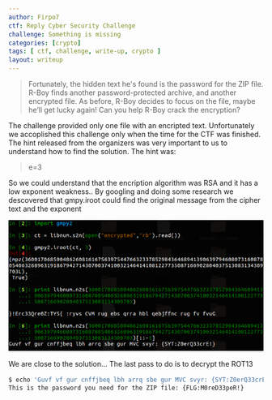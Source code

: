 ```yaml
---
author: Firpo7
ctf: Reply Cyber Security Challenge
challenge: Something is missing
categories: [crypto]
tags: [ ctf, challenge, write-up, crypto ]
layout: writeup
---
```


>Fortunately, the hidden text he's found is the password for the ZIP file. R-Boy finds another password-protected archive, and another encrypted file.
>As before, R-Boy decides to focus on the file, maybe he’ll get lucky again!
>Can you help R-Boy crack the encryption?

The challenge provided only one file with an encripted text.
Unfortunately we accoplished this challenge only when the time for the CTF was finished.
The hint released from the organizers was very important to us to understand how to find the solution.
The hint was:
>e=3

So we could understand that the encription algorithm was RSA and it has a low exponent weakness..
By googling and doing some research we descovered that gmpy.iroot could find the original message from the cipher text and the exponent

![Image of iroot_screen](/assets/writeups/ReplyCTF/crypto200/iroot_screen.png)

We are close to the solution...
The last pass to do is to decrypt the ROT13
 ```sh
 $ echo 'Guvf vf gur cnffjbeq lbh arrq sbe gur MVC svyr: {SYT:Z0erQ33crE!}' | tr 'A-Za-z' 'N-ZA-Mn-za-m'
 This is the password you need for the ZIP file: {FLG:M0reD33peR!}
 ```
